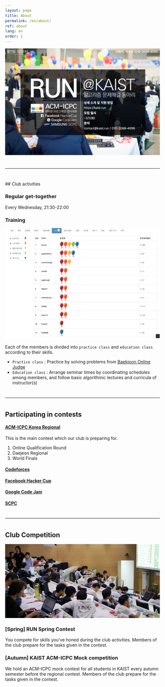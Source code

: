 ```yaml
---
layout: page
title: About
permalink: /en/about/
ref: about
lang: en
order: 1
---
```


![poster](/about/poster/2019_spring/ko.png)

<hr style="margin-top: 40px; margin-bottom: 40px; border: solid; border-width: 0; border-bottom: 1px solid #e8e8e8;"/>
## Club activities

### Regular get-together

Every Wednesday, 21:30-22:00

### Training

![scoreboard](/about/scoreboard.png)

Each of the members is divided into `practice class` and `education class` according to their skills.

- `Practice class` : Practice by solving problems from  [Baekjoon Online Judge](https://www.acmicpc.net/)
- `Education class` : Arrange seminar times by coordinating schedules among members, and follow basic algorithmic lectures and curricula of instructor(s)

<hr style="margin-top: 40px; margin-bottom: 40px; border: solid; border-width: 0; border-bottom: 1px solid #e8e8e8;"/>

## Participating in contests

#### [ACM-ICPC Korea Regional](http://icpckorea.org/)

This is the main contest which our club is preparing for.

1. Online Qualification Round
2. Daejeon Regional
3. World Finals

#### [Codeforces](http://codeforces.com/)
#### [Facebook Hacker Cup](https://www.facebook.com/hackercup/)
#### [Google Code Jam](https://code.google.com/codejam/)
#### [SCPC](https://www.codeground.org/)

<hr style="margin-top: 40px; margin-bottom: 40px; border: solid; border-width: 0; border-bottom: 1px solid #e8e8e8;"/>

## Club Competition

![mock](/about/mock.jpg)

### [Spring] RUN Spring Contest

You compete for skills you've honed during the club activities.
Members of the club prepare for the tasks given in the contest.

### [Autumn] KAIST ACM-ICPC Mock competition

We hold an ACM-ICPC mock contest for all students in KAIST
every autumn semester before the regional contest.
Members of the club prepare for the tasks given in the contest.